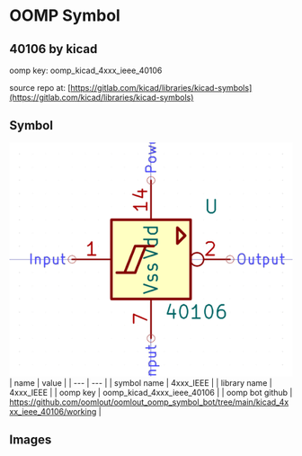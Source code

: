 # OOMP Symbol  
## 40106  by kicad  
  
oomp key: oomp_kicad_4xxx_ieee_40106  
  
source repo at: [https://gitlab.com/kicad/libraries/kicad-symbols](https://gitlab.com/kicad/libraries/kicad-symbols)  
## Symbol  
  
[![working.png](working_600.png)](working.png)  
| name | value | 
| --- | --- | 
| symbol name | 4xxx_IEEE | 
| library name | 4xxx_IEEE | 
| oomp key | oomp_kicad_4xxx_ieee_40106 | 
| oomp bot github | https://github.com/oomlout/oomlout_oomp_symbol_bot/tree/main/kicad_4xxx_ieee_40106/working | 
## Images  

